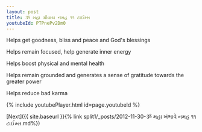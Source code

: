 ```yaml
---
layout: post
title: ૐ મહા ગ્રીવાય નમહ ૧૧ ટાઈમ્સ
youtubeId: PTPnePv2Dm0
---
```

 
 
Helps get goodness, bliss and peace and God's blessings
 
Helps remain focused, help generate inner energy 
 
Helps boost physical and mental health 
 
Helps remain grounded and generates a sense of gratitude towards the greater power 
 
Helps reduce bad karma
 
 
 
 


{% include youtubePlayer.html id=page.youtubeId %}
 
[Next]({{ site.baseurl }}{% link  split1/_posts/2012-11-30-ૐ મહા ખંભાવે નમહ ૧૧ ટાઈમ્સ.md%})
 
